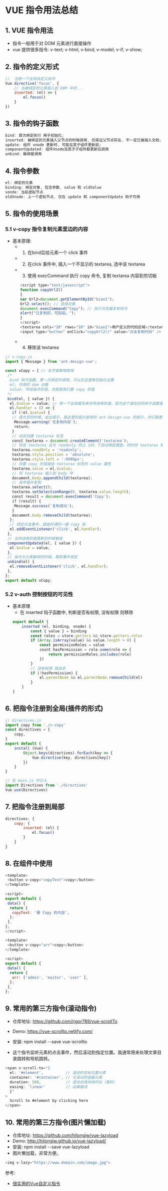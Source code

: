 # VUE 指令用法总结

## 1. VUE 指令用法
- 指令一般用于对 DOM 元素进行直接操作
- vue 提供很多指令: v-text; v-html; v-bind; v-model; v-if; v-show;

## 2. 指令的定义形式
```js
//  注册一个全局自定义指令
Vue.directive('focus', {
    // 当被绑定的元素插入到 DOM 中时...
    inserted: (el) => {
        el.focus()
    }
})
```

## 3. 指令的钩子函数 
```js
bind: 首次绑定执行 用于初始化;
inserted: 被绑定的元素插入父节点的时候调用, 仅保证父节点存在, 不一定已被插入文档;
update: 组件 vnode 更新时, 可能在其子组件更新前;
componentUpdated: 组件Vnode及其子子组件都更新后调用
unbind: 解绑是调用
```

## 4. 指令参数
```js
el: 绑定的元素
binding: 绑定对象, 包含参数, value 和 oldValue
vonde: 当前虚拟节点
oldVnode: 上一个虚拟节点, 仅在 update 和 componentUpdate 钩子可用
```

## 5. 指令的使用场景

### 5.1 v-copy 指令复制元素里边的内容


- 基本原理:
    - 1. 在bind后给元素一个 click 事件
    - 2. 在click 事件中, 插入一个不显示的 textarea, 选中该 textarea
    - 3. 使用 execCommand 执行 copy 命令, 复制 textarea 内容到剪切板
        ```js
        <script type="text/javascript">
        function copyUrl2()
        {
        var Url2=document.getElementById("biao1");
        Url2.select(); // 选择对象
        document.execCommand("Copy"); // 执行浏览器复制命令
        alert("已复制好，可贴粘。");
        }
        </script>
        <textarea cols="20" rows="10" id="biao1">用户定义的代码区域</textarea>
        <input type="button" onClick="copyUrl2()" value="点击复制代码" />
        ```
    - 4. 移除该 textarea 
```js
// v-copy.js
import { Message } from 'ant-design-vue';
 
const vCopy = { // 名字爱取啥取啥
 /*
  bind 钩子函数，第一次绑定时调用，可以在这里做初始化设置
  el: 作用的 dom 对象
  value: 传给指令的值，也就是我们要 copy 的值
 */
 bind(el, { value }) {
  el.$value = value; // 用一个全局属性来存传进来的值，因为这个值在别的钩子函数里还会用到
  el.handler = () => {
   if (!el.$value) {
   // 值为空的时候，给出提示，我这里的提示是用的 ant-design-vue 的提示，你们随意
    Message.warning('无复制内容');
    return;
   }
   // 动态创建 textarea 标签
   const textarea = document.createElement('textarea');
   // 将该 textarea 设为 readonly 防止 iOS 下自动唤起键盘，同时将 textarea 移出可视区域
   textarea.readOnly = 'readonly';
   textarea.style.position = 'absolute';
   textarea.style.left = '-9999px';
   // 将要 copy 的值赋给 textarea 标签的 value 属性
   textarea.value = el.$value;
   // 将 textarea 插入到 body 中
   document.body.appendChild(textarea);
   // 选中值并复制
   textarea.select();
   textarea.setSelectionRange(0, textarea.value.length);
   const result = document.execCommand('Copy');
   if (result) {
    Message.success('复制成功');
   }
   document.body.removeChild(textarea);
  };
  // 绑定点击事件，就是所谓的一键 copy 啦
  el.addEventListener('click', el.handler);
 },
 // 当传进来的值更新的时候触发
 componentUpdated(el, { value }) {
  el.$value = value;
 },
 // 指令与元素解绑的时候，移除事件绑定
 unbind(el) {
  el.removeEventListener('click', el.handler);
 },
};
export default vCopy;
```

### 5.2 v-auth 控制按钮的可见性
- 基本原理
    - 在 inserted 钩子函数中, 判断是否有权限, 没有权限 则移除
    ```js
    export default {
        inserted (el, binding, vnode) {
            const { value } = binding
            const roles = store.getters && store.getters.roles
            if (Array.isArray(value) && value.length > 0) {
                const permissionRoles = value
                cosnt hasPermission = role.some(role => {
                    return permissionRoles.includes(role)
                })
            }
            // 没有权限 就自杀
            if (!hasPermission) {
                el.parentNode && el.parentNode.removeChild(el)
            }
        }
    }
    ```

## 6. 把指令注册到全局(插件的形式)
```js
// directives.js
import copy from './v-copy'
const directives = {
    copy,
}
export default {
    install (Vue) {
        Object.keys(directives).forEach(key => {
            Vue.directive(key, directives[key])
        })
    }
}
```
```js
// 在 main.js 中引入
import Directives from './directives'
Vue.use(Directives)
```

## 7. 把指令注册到局部
```js
directives: {
    copy: {
        inserted: (el) {
            el.focus()
        }
    }
}
```

## 8. 在组件中使用
```js
<template>
 <button v-copy="copyText">copy</button>
</template>
 
<script>
export default {
 data() {
  return {
   copyText: '要 Copy 的内容',
  };
 },
};
</script>
```
```js
<template>
 <button v-copy="arr">copy</button>
</template>
 
<script>
export default {
 data() {
  return {
   arr: ['admin', 'master', 'user' ],
  };
 },
};
```

## 9. 常用的第三方指令(滚动指令)

- 仓库地址: https://github.com/rigor789/vue-scrollTo
- Demo: https://vue-scrollto.netlify.com/
- 安装:  npm install --save vue-scrollto 

- 这个指令监听元素的点击事件，然后滚动到指定位置。我通常用来处理文章目录跳转和导航跳转。
```js
<span v-scroll-to="{
  el: '#element',          // 滚动的目标位置元素
  container: '#container', // 可滚动的容器元素
  duration: 500,           // 滚动动效持续时长（毫秒）
  easing: 'linear'         // 动画曲线
  }"
>
  Scroll to #element by clicking here
</span>
```

## 10. 常用的第三方指令(图片懒加载)
- 仓库地址: https://github.com/hilongjw/vue-lazyload
- Demo: http://hilongjw.github.io/vue-lazyload/
- 安装:  npm install --save vue-lazyload 
- 图片懒加载，非常方便。
```js
<img v-lazy="https://www.domain.com/image.jpg">
```


参考: 
- [很实用的Vue自定义指令](https://www.cnblogs.com/tuspring/p/12169978.html)





